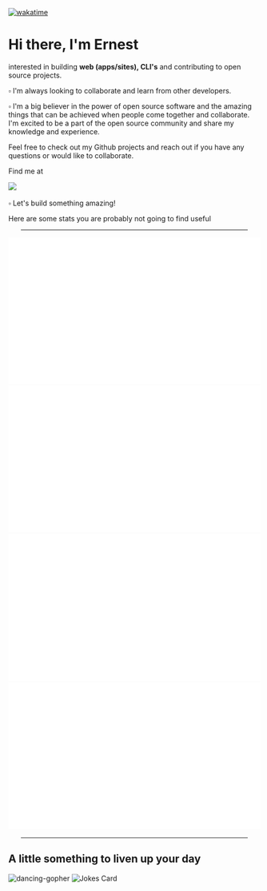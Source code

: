 
 
 [![wakatime](https://wakatime.com/badge/user/18434bcc-e58a-4b5e-bba4-b9a9796bfc7d.svg)](https://wakatime.com/@18434bcc-e58a-4b5e-bba4-b9a9796bfc7d)
 

# Hi there, I'm Ernest

interested in building **web (apps/sites), CLI's** and contributing to open source projects.

▫️ I'm always looking to collaborate and learn from other developers.

▫️ I'm a big believer in the power of open source software and the amazing things that can be achieved when people come together and collaborate. I'm excited to be a part of the open source community and share my knowledge and experience.

Feel free to check out my Github projects and reach out if you have any questions or would like to collaborate.

Find me at

<a href="https://twitter.com/_musaubrian"><img src="https://img.shields.io/badge/twitter-%231DA1F2.svg?&style=for-the-badge&logo=twitter&logoColor=white" height=25></a> 

▫️ Let's build something amazing!


Here are some stats you are probably not going to find useful
<div align=center>
  <hr width="90%"/>
</div>
<div align=center>

![](https://raw.githubusercontent.com/musaubrian/github-stats/master/generated/overview.svg#gh-dark-mode-only)
![](https://raw.githubusercontent.com/musaubrian/github-stats/master/generated/overview.svg#gh-light-mode-only)
![](https://raw.githubusercontent.com/musaubrian/github-stats/master/generated/languages.svg#gh-dark-mode-only)
![](https://raw.githubusercontent.com/musaubrian/github-stats/master/generated/languages.svg#gh-light-mode-only)
 
</div>
  

<div align=center>
  <hr width="90%"/>
</div>




<h2> A little something to liven up your day </h2>

![dancing-gopher](https://user-images.githubusercontent.com/94367979/212128324-b530e07c-9cee-49eb-8b31-f0dfd8a76cdf.gif)
![Jokes Card](https://readme-jokes.vercel.app/api?theme=gruvbox-material)

